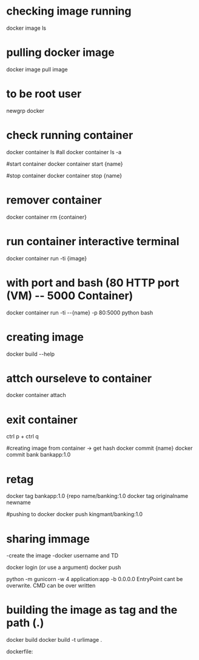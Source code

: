 # checking image running 
docker image ls

# pulling docker image
docker image pull image

# to be root user
newgrp docker 

# check running container
docker container ls
#all 
docker container ls -a

#start container
docker container start {name}

#stop container
docker container stop {name}

# remover container
docker container rm {container}

# run container interactive terminal
docker container run -ti {image}
# with port and bash (80 HTTP port (VM) -- 5000 Container)
docker container run -ti  --{name} -p 80:5000 python bash

# creating image
docker build <dockerfile location> --help

# attch ourseleve to container
docker container attach
# exit container 
ctrl p + ctrl q

#creating image from container -> get hash
docker commit {name} 
docker commit bank bankapp:1.0

# retag
docker tag bankapp:1.0 {repo name/banking:1.0
docker tag originalname newname

#pushing to docker
docker push kingmant/banking:1.0

# sharing immage
-create the image
-docker username and TD

docker login (or use a argument)
docker push

python -m gunicorn -w 4 application:app -b 0.0.0.0
EntryPoint cant be overwrite. CMD can be over written

# building the image as tag and the path (.)
docker build
docker build -t urlimage .

dockerfile: 





















